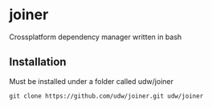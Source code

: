 # joiner

Crossplatform dependency manager written in bash

## Installation

Must be installed under a folder called udw/joiner

```
git clone https://github.com/udw/joiner.git udw/joiner
```
